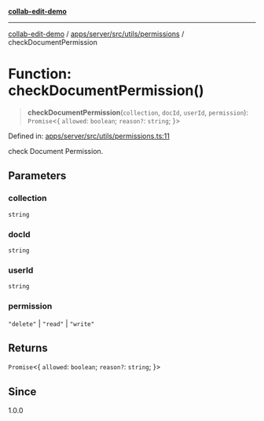 [**collab-edit-demo**](../../../../../../README.md)

***

[collab-edit-demo](../../../../../../README.md) / [apps/server/src/utils/permissions](../README.md) / checkDocumentPermission

# Function: checkDocumentPermission()

> **checkDocumentPermission**(`collection`, `docId`, `userId`, `permission`): `Promise`\<\{ `allowed`: `boolean`; `reason?`: `string`; \}\>

Defined in: [apps/server/src/utils/permissions.ts:11](https://github.com/austyle-io/pub-sub-demo/blob/00b2f1e9b947d5e964db5c3be9502513c4374263/apps/server/src/utils/permissions.ts#L11)

check Document Permission.

## Parameters

### collection

`string`

### docId

`string`

### userId

`string`

### permission

`"delete"` | `"read"` | `"write"`

## Returns

`Promise`\<\{ `allowed`: `boolean`; `reason?`: `string`; \}\>

## Since

1.0.0

